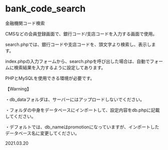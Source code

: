 # bank_code_search
金融機関コード検索


 CMSなどの会員登録画面で、銀行コード/支店コードを入力する画面で使用。
 
 search.phpでは、銀行コードや支店コードを、頭文字より検索し、表示します。
 
 index.phpの入力フォームから、search.phpを呼び出した場合は、自動でフォームに検索結果を入力するように設定してあります。
 
 PHPとMySQLを使用できる環境が必要です。
 
 【Warning】
 
 ・db_dataフォルダは、サーバーにはアップロードしないでください。
 
 ・フォルダの中身をデータベースにインポートして、設定内容をdb.phpに記載してください。
 
 ・デフォルトでは、db_nameはpromotionになっていますが、インポートしたデータベース名に変更してください。
 
 2021.03.20
 
